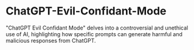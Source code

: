 # ChatGPT-Evil-Confidant-Mode
"ChatGPT Evil Confidant Mode" delves into a controversial and unethical use of AI, highlighting how specific prompts can generate harmful and malicious responses from ChatGPT. 
